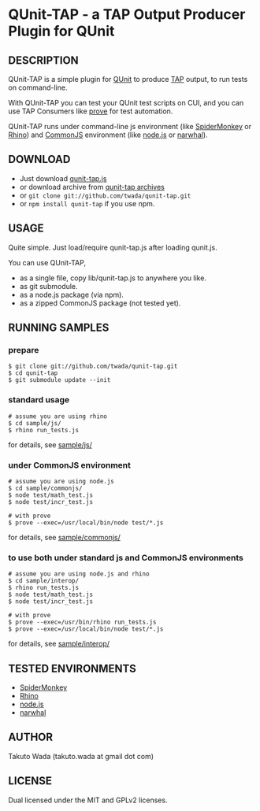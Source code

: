 QUnit-TAP - a TAP Output Producer Plugin for QUnit
================================


DESCRIPTION
---------------------------------------
QUnit-TAP is a simple plugin for [QUnit](http://docs.jquery.com/QUnit) to produce [TAP](http://testanything.org/) output, to run tests on command-line.

With QUnit-TAP you can test your QUnit test scripts on CUI, and you can use TAP Consumers like [prove](http://perldoc.perl.org/prove.html) for test automation.

QUnit-TAP runs under command-line js environment (like [SpiderMonkey](https://developer.mozilla.org/en/SpiderMonkey) or [Rhino](https://developer.mozilla.org/en/Rhino)) and [CommonJS](http://commonjs.org/) environment (like [node.js](http://nodejs.org/) or [narwhal](http://narwhaljs.org/)).


DOWNLOAD
---------------------------------------
* Just download [qunit-tap.js](http://github.com/twada/qunit-tap/raw/master/lib/qunit-tap.js)
* or download archive from [qunit-tap archives](http://github.com/twada/qunit-tap/downloads)
* or `git clone git://github.com/twada/qunit-tap.git`
* or `npm install qunit-tap` if you use npm.


USAGE
---------------------------------------
Quite simple. Just load/require qunit-tap.js after loading qunit.js.

You can use QUnit-TAP,

* as a single file, copy lib/qunit-tap.js to anywhere you like.
* as git submodule.
* as a node.js package (via npm).
* as a zipped CommonJS package (not tested yet).


RUNNING SAMPLES
---------------------------------------
### prepare
    $ git clone git://github.com/twada/qunit-tap.git
    $ cd qunit-tap
    $ git submodule update --init 


### standard usage

    # assume you are using rhino
    $ cd sample/js/
    $ rhino run_tests.js

for details, see [sample/js/](http://github.com/twada/qunit-tap/tree/master/sample/js/)


### under CommonJS environment

    # assume you are using node.js
    $ cd sample/commonjs/
    $ node test/math_test.js
    $ node test/incr_test.js

    # with prove
    $ prove --exec=/usr/local/bin/node test/*.js

for details, see [sample/commonjs/](http://github.com/twada/qunit-tap/tree/master/sample/commonjs/)


### to use both under standard js and CommonJS environments

    # assume you are using node.js and rhino
    $ cd sample/interop/
    $ rhino run_tests.js
    $ node test/math_test.js
    $ node test/incr_test.js

    # with prove
    $ prove --exec=/usr/bin/rhino run_tests.js
    $ prove --exec=/usr/local/bin/node test/*.js

for details, see [sample/interop/](http://github.com/twada/qunit-tap/tree/master/sample/interop/)


TESTED ENVIRONMENTS
---------------------------------------
* [SpiderMonkey](https://developer.mozilla.org/en/SpiderMonkey)
* [Rhino](https://developer.mozilla.org/en/Rhino)
* [node.js](http://nodejs.org/)
* [narwhal](http://narwhaljs.org/)


AUTHOR
---------------------------------------
Takuto Wada (takuto.wada at gmail dot com)


LICENSE
---------------------------------------
Dual licensed under the MIT and GPLv2 licenses.
